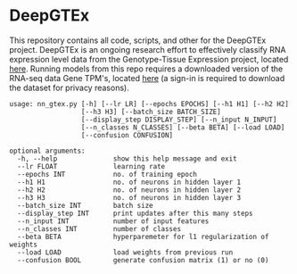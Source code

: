 # DeepGTEx
This repository contains all code, scripts, and other for the DeepGTEx project. DeepGTEx is an ongoing research effort to effectively classify RNA expression level data from the Genotype-Tissue Expression project, located [here](https://gtexportal.org/home/). Running models from this repo requires a downloaded version of the RNA-seq data Gene TPM's, located [here](https://gtexportal.org/home/datasets) (a sign-in is required to download the dataset for privacy reasons). 






    usage: nn_gtex.py [-h] [--lr LR] [--epochs EPOCHS] [--h1 H1] [--h2 H2]
                      [--h3 H3] [--batch_size BATCH_SIZE]
                      [--display_step DISPLAY_STEP] [--n_input N_INPUT]
                      [--n_classes N_CLASSES] [--beta BETA] [--load LOAD]
                      [--confusion CONFUSION]

    optional arguments:
      -h, --help              show this help message and exit
      --lr FLOAT              learning rate
      --epochs INT            no. of training epoch
      --h1 H1                 no. of neurons in hidden layer 1
      --h2 H2                 no. of neurons in hidden layer 2
      --h3 H3                 no. of neurons in hidden layer 3
      --batch_size INT        batch size
      --display_step INT      print updates after this many steps
      --n_input INT           number of input features
      --n_classes INT         number of classes
      --beta BETA             hyperparemeter for l1 regularization of weights
      --load LOAD             load weights from previous run
      --confusion BOOL        generate confusion matrix (1) or no (0)
  
